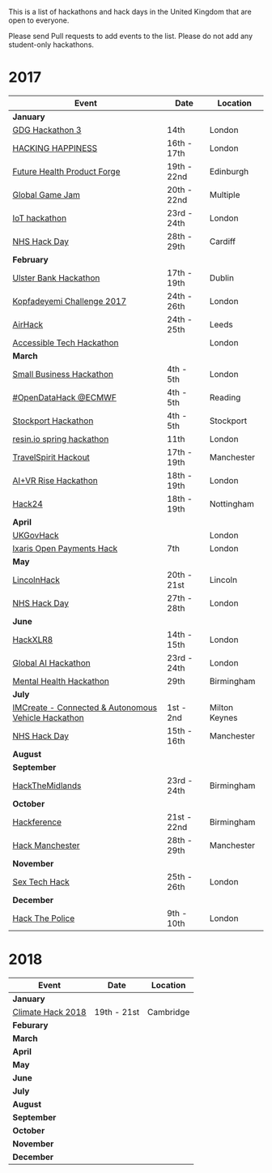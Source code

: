 This is a list of hackathons and hack days in the United Kingdom that are open to everyone.

Please send Pull requests to add events to the list. Please do not add any student-only hackathons.

# 2017

| Event | Date | Location |
|---|---|---|
| **January** |
| [GDG Hackathon 3](https://www.eventbrite.com/e/gdg-hackathon-3-for-developers-by-developers-tickets-29785768034) | 14th | London |
| [HACKING HAPPINESS](https://www.digitalcatapultcentre.org.uk/event/hacking-happiness) | 16th - 17th | London |
| [Future Health Product Forge](https://productforge.io/events/future-health-product-forge) | 19th - 22nd | Edinburgh |
| [Global Game Jam](http://globalgamejam.org/) | 20th - 22nd | Multiple |
| [IoT hackathon](http://www.iottechexpo.com/europe/exhibition/iot-hackathon/) | 23rd - 24th | London |
| [NHS Hack Day](http://nhshackday.com/) | 28th - 29th | Cardiff |
| **February** |
| [Ulster Bank Hackathon](https://www.eventbrite.co.uk/e/ulster-bank-hackathon-dublin-tickets-29486640335) | 17th - 19th | Dublin |
| [Kopfadeyemi Challenge 2017](https://www.eventbrite.com/e/kopfadeyemi-challenge-2017-registration-29466212234) | 24th - 26th | London |
| [AirHack](https://odileeds.org/airhack/) | 24th - 25th | Leeds |
| [Accessible Tech Hackathon](http://accessibletech.co.uk/hackathon ) | | London |
| **March** |
| [Small Business Hackathon](http://www.smallbizhack.com/) | 4th - 5th | London |
| [#OpenDataHack @ECMWF](https://www.eventbrite.co.uk/e/opendatahack-ecmwf-beyond-weather-explore-creative-uses-of-open-data-tickets-28733656139) | 4th - 5th | Reading |
| [Stockport Hackathon](http://www.digitalstockport.info/hackathon/) | 4th - 5th | Stockport |
| [resin.io spring hackathon](https://www.eventbrite.com/e/resinio-spring-hackathon-registration-31266678477) | 11th | London |
| [TravelSpirit Hackout](http://travelspirit.foundation/) | 17th - 19th | Manchester |
| [AI+VR Rise Hackathon](https://www.eventbrite.com/e/aivr-rise-hackathon-tickets-30895935575) | 18th - 19th | London |
| [Hack24](http://www.hack24.co.uk/) | 18th - 19th | Nottingham |
| **April** |
| [UKGovHack](http://ukgovhack.com) | | London |
| [Ixaris Open Payments Hack](https://www.eventbrite.co.uk/e/ixaris-open-payments-hack-tickets-31934538063) | 7th | London |
| **May** |
| [LincolnHack](http://lincolnhack.org/) | 20th - 21st | Lincoln |
| [NHS Hack Day](http://nhshackday.com/) | 27th - 28th | London |
| **June** |
| [HackXLR8](http://hackxlr8.bemyapp.com/) | 14th - 15th | London |
| [Global AI Hackathon](http://ai.hackathon.com/) | 23rd - 24th | London |
| [Mental Health Hackathon](https://www.eventbrite.co.uk/e/mental-health-hackathon-tickets-35005838405) | 29th | Birmingham |
| **July** |
| [IMCreate - Connected & Autonomous Vehicle Hackathon](http://imcreate.co.uk/) | 1st - 2nd | Milton Keynes |
| [NHS Hack Day](http://nhshackday.com/) | 15th - 16th | Manchester |
| **August** |
| **September** |
| [HackTheMidlands](http://hackthemidlands.co.uk/) | 23rd - 24th | Birmingham |
| **October** |
| [Hackference](https://2017.hackference.co.uk/) | 21st - 22nd | Birmingham |
| [Hack Manchester](https://www.hac100.com/event/hack-mcr-17/) | 28th - 29th | Manchester |
| **November** |
| [Sex Tech Hack](http://sexhack.tech/) | 25th - 26th | London |
| **December** |
| [Hack The Police](http://hackthepolice.com/) | 9th - 10th | London |


# 2018

| Event | Date | Location |
|---|---|---|
| **January** |
| [Climate Hack 2018](https://www.museums.cam.ac.uk/get-involved/climate-hack-2018) | 19th - 21st | Cambridge |
| **Feburary** |
| **March** |
| **April** |
| **May** |
| **June** |
| **July** |
| **August** |
| **September** |
| **October** |
| **November** |
| **December** |

